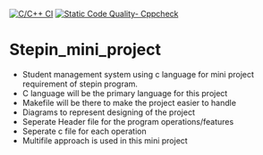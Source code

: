 [![C/C++ CI](https://github.com/rdevgupta/Stepin_mini_project/actions/workflows/c-cpp.yml/badge.svg?branch=master)](https://github.com/rdevgupta/Stepin_mini_project/actions/workflows/c-cpp.yml) 
[![Static Code Quality- Cppcheck](https://github.com/rdevgupta/Stepin_mini_project/actions/workflows/cpp-check.yml/badge.svg)](https://github.com/rdevgupta/Stepin_mini_project/actions/workflows/cpp-check.yml) 

# Stepin_mini_project
- Student management system using c language for mini project requirement of stepin program.
- C language will be the primary language for this project
- Makefile will be there to make the project easier to handle
- Diagrams to represent designing of the project
- Seperate Header file for the program operations/features
- Seperate c file for each operation
- Multifile approach is used in this mini project
